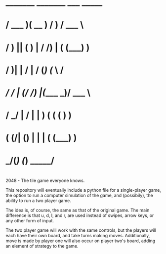 
#   _______  _______     ___    _____  
#  / ___   )(  __   )   /   )  / ___ \ 
#  \/   )  || (  )  |  / /) | ( (___) )
#      /   )| | /   | / (_) (_ \     / 
#    _/   / | (/ /) |(____   _)/ ___ \ 
#   /   _/  |   / | |     ) ( ( (   ) )
#  (   (__/\|  (__) |     | | ( (___) )
#  \_______/(_______)     (_)  \_____/ 
#                                      

2048 - The tile game everyone knows.

This repository will eventually include a python
file for a single-player game, the option to run a
computer simulation of the game, and (possibily),
the ability to run a two player game.

The idea is, of course, the same as that of the
original game. The main difference is that u, d,
l, and r, are used instead of swipes, arrow keys,
or any other form of input.

The two player game will work with the same
controls, but the players will each have their own
board, and take turns making moves. Additionally,
move is made by player one will also occur on
player two's board, adding an element of strategy
to the game.
